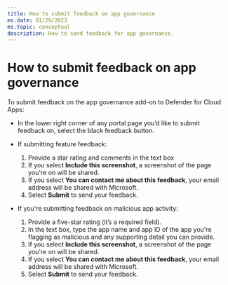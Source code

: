 ```yaml
---
title: How to submit feedback on app governance
ms.date: 01/29/2023
ms.topic: conceptual
description: How to send feedback for app governance.
---
```



# How to submit feedback on app governance

To submit feedback on the app governance add-on to Defender for Cloud Apps:

- In the lower right corner of any portal page you’d like to submit feedback on, select the black feedback button.

- If submitting feature feedback:
  1. Provide a star rating and comments in the text box  
  1. If you select **Include this screenshot**, a screenshot of the page you're on will be shared.  
  1. If you select **You can contact me about this feedback**, your email address will be shared with Microsoft.
  1. Select **Submit** to send your feedback.

- If you're submitting feedback on malicious app activity:

  1. Provide a five-star rating (it’s a required field).
  1. In the text box, type the app name and app ID of the app you're flagging as malicious and any supporting detail you can provide.
  1. If you select **Include this screenshot**, a screenshot of the page you're on will be shared.  
  1. If you select **You can contact me about this feedback**, your email address will be shared with Microsoft.
  1. Select **Submit** to send your feedback.
